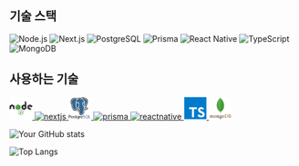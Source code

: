 ## 기술 스택
![Node.js](https://img.shields.io/badge/-Node.js-339933?style=flat-square&logo=Node.js&logoColor=white)
![Next.js](https://img.shields.io/badge/-Next.js-000000?style=flat-square&logo=Next.js&logoColor=white)
![PostgreSQL](https://img.shields.io/badge/-PostgreSQL-336791?style=flat-square&logo=PostgreSQL&logoColor=white)
![Prisma](https://img.shields.io/badge/-Prisma-1B222D?style=flat-square&logo=Prisma&logoColor=white)
![React Native](https://img.shields.io/badge/-React_Native-61DAFB?style=flat-square&logo=React&logoColor=black)
![TypeScript](https://img.shields.io/badge/-TypeScript-3178C6?style=flat-square&logo=TypeScript&logoColor=white)
![MongoDB](https://img.shields.io/badge/-MongoDB-47A248?style=flat-square&logo=MongoDB&logoColor=white)

## 사용하는 기술
<p align="left">
  <a href="https://nodejs.org" target="_blank" rel="noreferrer">
    <img src="https://raw.githubusercontent.com/devicons/devicon/master/icons/nodejs/nodejs-original-wordmark.svg" alt="nodejs" width="40" height="40"/>
  </a>
  <a href="https://nextjs.org/" target="_blank" rel="noreferrer">
    <img src="https://cdn.worldvectorlogo.com/logos/nextjs-2.svg" alt="nextjs" width="40" height="40"/>
  </a>
  <a href="https://www.postgresql.org" target="_blank" rel="noreferrer">
    <img src="https://raw.githubusercontent.com/devicons/devicon/master/icons/postgresql/postgresql-original-wordmark.svg" alt="postgresql" width="40" height="40"/>
  </a>
  <a href="https://www.prisma.io/" target="_blank" rel="noreferrer">
    <img src="https://d2eip9sf3oo6c2.cloudfront.net/tags/images/000/001/287/square_480/prismaHD.png" alt="prisma" width="40" height="40"/>
  </a>
  <a href="https://reactnative.dev/" target="_blank" rel="noreferrer">
    <img src="https://reactnative.dev/img/header_logo.svg" alt="reactnative" width="40" height="40"/>
  </a>
  <a href="https://www.typescriptlang.org/" target="_blank" rel="noreferrer">
    <img src="https://raw.githubusercontent.com/devicons/devicon/master/icons/typescript/typescript-original.svg" alt="typescript" width="40" height="40"/>
  </a>
  <a href="https://www.mongodb.com/" target="_blank" rel="noreferrer">
    <img src="https://raw.githubusercontent.com/devicons/devicon/master/icons/mongodb/mongodb-original-wordmark.svg" alt="mongodb" width="40" height="40"/>
  </a>
</p>


![Your GitHub stats](https://github-readme-stats.vercel.app/api?username=YourGitHubUsername&show_icons=true&theme=radical&count_private=true&cache_seconds=86400)

![Top Langs](https://github-readme-stats.vercel.app/api/top-langs/?username=YourGitHubUsername&layout=compact&theme=radical&cache_seconds=86400)
